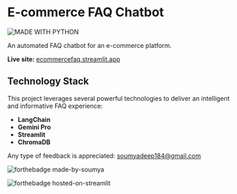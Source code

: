 # E-commerce FAQ Chatbot

![MADE WITH PYTHON](https://img.shields.io/badge/MADE_WITH-PYTHON-blue)

An automated FAQ chatbot for an e-commerce platform.

**Live site:** [ecommercefaq.streamlit.app](https://ecommercefaq.streamlit.app)

##  Technology Stack

This project leverages several powerful technologies to deliver an intelligent and informative FAQ experience:

* **LangChain**
* **Gemini Pro**
* **Streamlit**
* **ChromaDB**

Any type of feedback is appreciated: soumyadeep184@gmail.com

![forthebadge made-by-soumya](https://img.shields.io/badge/CREATED_BY-SOUMYA-blue)

![forthebadge hosted-on-streamlit](https://img.shields.io/badge/HOSTED_ON-STREAMLIT-red)